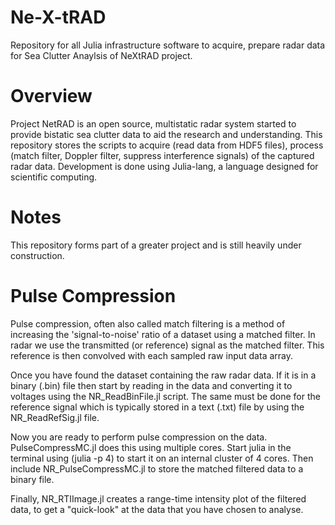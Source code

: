 # Ne-X-tRAD
Repository for all Julia infrastructure software to acquire, prepare radar data for Sea Clutter Anaylsis of NeXtRAD project.  

# Overview
Project NetRAD is an open source, multistatic radar system started to provide bistatic sea clutter data to aid the research and understanding. This repository stores the scripts to acquire (read data from HDF5 files), process (match filter, Doppler filter, suppress interference signals) of the captured radar data. Development is done using Julia-lang, a language designed for scientific computing.

# Notes
This repository forms part of a greater project and is still heavily under construction.

# Pulse Compression 
Pulse compression, often also called match filtering is a method of increasing the 'signal-to-noise' ratio of a dataset using a matched filter. In radar we use the transmitted (or reference) signal as the matched filter. This reference is then convolved with each sampled raw input data array.

Once you have found the dataset containing the raw radar data. If it is in a binary (.bin) file then start by reading in the data and converting it to voltages using the NR_ReadBinFile.jl script. The same must be done for the reference signal which is typically stored in a text (.txt) file by using the NR_ReadRefSig.jl file.

Now you are ready to perform pulse compression on the data. PulseCompressMC.jl does this using multiple cores. Start julia in the terminal using (julia -p 4) to start it on an internal cluster of 4 cores. Then include NR_PulseCompressMC.jl to store the matched filtered data to a binary file.

Finally, NR_RTIImage.jl creates a range-time intensity plot of the filtered data, to get a "quick-look" at the data that you have chosen to analyse. 
